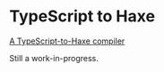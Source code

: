 # TypeScript to Haxe
 [A TypeScript-to-Haxe compiler](https://jarble.github.io/typescript-to-haxe/typescript_to_haxe.html#function%20add(a,b):number%7B%0Areturn%20a%20+%20b;%0A%7D)

Still a work-in-progress.
